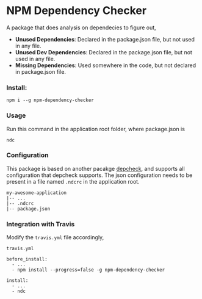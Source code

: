 # NPM Dependency Checker
A package that does analysis on dependecies to figure out,
- **Unused Dependencies**: Declared in the package.json file, but not used in any file.
- **Unused Dev Dependencies**: Declared in the package.json file, but not used in any file.
- **Missing Dependencies**: Used somewhere in the code, but not declared in package.json file.

### Install:
```
npm i --g npm-dependency-checker
```

### Usage

Run this command in the application root folder, where package.json is
```
ndc
```

### Configuration
This package is based on another pacakge [depcheck](https://www.npmjs.com/package/depcheck), and supports all configuration that depcheck supports. The json configuration needs to be present in a file named `.ndcrc` in the application root.

```
my-awesome-application
|-- ...
|-- .ndcrc
|-- package.json
```

### Integration with Travis
Modify the `travis.yml` file accordingly,
```
travis.yml

before_install:
  - ...
  - npm install --progress=false -g npm-dependency-checker

install:
  - ...
  - ndc
```
